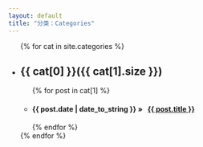 ```yaml
---
layout: default
title: "分类：Categories"
---
```


<ul class="list-unstyled">
{% for cat in site.categories %}
    <li class="{{cat[0]}}">
      <h2>{{ cat[0] }}({{ cat[1].size }})</h2>
      <ul class="list-unstyled">
        {% for post in cat[1] %}
          <li>
            <h4>
              <span class="btn-group" style="min-width: 108px;">{{ post.date | date_to_string }}</span> &raquo;&nbsp;&nbsp;
              <a href="{{ post.url }}">{{ post.title }}</a>
            </h4>
          </li>
	      {% endfor %}
      </ul>
    </li>
{% endfor %}
</ul>
